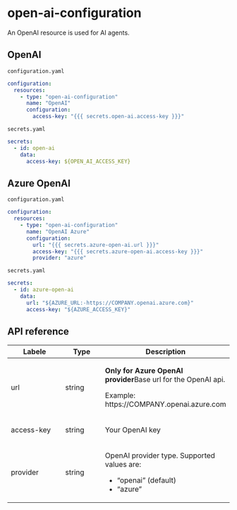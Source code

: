# open-ai-configuration

An OpenAI resource is used for AI agents.

## OpenAI

`configuration.yaml`
```yaml
configuration:
  resources:
    - type: "open-ai-configuration"
      name: "OpenAI"
      configuration:
        access-key: "{{{ secrets.open-ai.access-key }}}"
```

`secrets.yaml`
```yaml
secrets:
  - id: open-ai
    data:
      access-key: ${OPEN_AI_ACCESS_KEY}
```

## Azure OpenAI

`configuration.yaml`
```yaml
configuration:
  resources:
    - type: "open-ai-configuration"
      name: "OpenAI Azure"
      configuration:
        url: "{{{ secrets.azure-open-ai.url }}}"
        access-key: "{{{ secrets.azure-open-ai.access-key }}}"
        provider: "azure"
```

`secrets.yaml`
```yaml
secrets:
  - id: azure-open-ai
    data:
      url: "${AZURE_URL:-https://COMPANY.openai.azure.com}"
      access-key: "${AZURE_ACCESS_KEY}"
```


## API reference
<table><thead><tr><th width="158.33333333333331">Labele</th><th width="111">Type</th><th>Description</th></tr></thead><tbody><tr><td>url</td><td>string</td><td><p><b>Only for Azure OpenAI provider</b>Base url for the OpenAI api. </p><p></p><p>Example: https://COMPANY.openai.azure.com</p></td></tr><tr><td>access-key</td><td>string</td><td><p>Your OpenAI key</p><p></p></td></tr><tr><td>provider</td><td>string</td><td><p>OpenAI provider type. Supported values are:</p><ul><li>“openai” (default)</li><li>“azure”</li></ul></td></tr></tbody></table>
